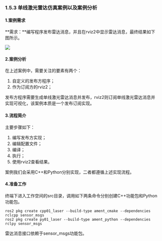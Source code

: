 ### 1.5.3 单线激光雷达仿真案例以及案例分析

#### 1.案例需求

**需求：**编写程序发布雷达消息，并且在rviz2中显示雷达消息，最终结果如下图所示。

![](/assets/1.4.2_雷达仿真.gif)

#### 2.案例分析

在上述案例中，需要关注的要素有两个：

1. 自定义的发布方程序；
2. 作为订阅方的rviz2；

发布方程序需要生成单线激光雷达消息并发布，rviz2则订阅单线激光雷达消息并实现可视化，该案例本质是一个发布订阅实现。

#### 3.流程简介

主要步骤如下：

1. 编写发布方实现；
2. 编辑配置文件；
3. 编译；
4. 执行；
5. 使用rviz2查看结果。

案例我们会采用C++和Python分别实现，二者都遵循上述实现流程。

#### 4.准备工作

终端下进入工作空间的src目录，调用如下两条命令分别创建C++功能包和Python功能包。

```
ros2 pkg create cpp01_laser --build-type ament_cmake --dependencies rclcpp sensor_msgs
ros2 pkg create py01_laser --build-type ament_python --dependencies rclpy sensor_msgs
```

雷达消息接口依赖于sensor\_msgs功能包。


